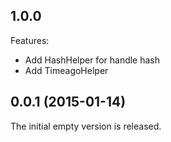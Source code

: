 ## 1.0.0

Features:

  - Add HashHelper for handle hash
  - Add TimeagoHelper

## 0.0.1 (2015-01-14)

The initial empty version is released.
